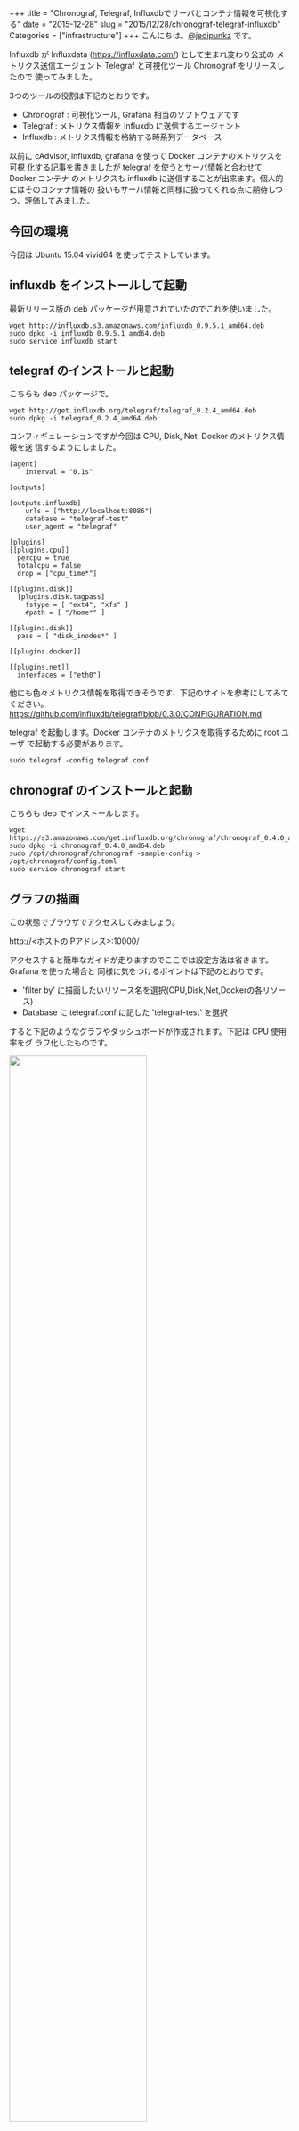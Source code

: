 +++
title = "Chronograf, Telegraf, Influxdbでサーバとコンテナ情報を可視化する"
date = "2015-12-28"
slug = "2015/12/28/chronograf-telegraf-influxdb"
Categories = ["infrastructure"]
+++
こんにちは。<a href="https://twitter.com/jedipunkz">@jedipunkz</a> です。

Influxdb が Influxdata (https://influxdata.com/) として生まれ変わり公式の
メトリクス送信エージェント Telegraf と可視化ツール Chronograf をリリースしたので
使ってみました。

3つのツールの役割は下記のとおりです。

* Chronograf : 可視化ツール, Grafana 相当のソフトウェアです
* Telegraf : メトリクス情報を Influxdb に送信するエージェント
* Influxdb : メトリクス情報を格納する時系列データベース

以前に cAdvisor, influxdb, grafana を使って Docker コンテナのメトリクスを可視
化する記事を書きましたが telegraf を使うとサーバ情報と合わせて Docker コンテナ
のメトリクスも influxdb に送信することが出来ます。個人的にはそのコンテナ情報の
扱いもサーバ情報と同様に扱ってくれる点に期待しつつ、評価してみました。

今回の環境
----

今回は Ubuntu 15.04 vivid64 を使ってテストしています。

influxdb をインストールして起動
----

最新リリース版の deb パッケージが用意されていたのでこれを使いました。

```
wget http://influxdb.s3.amazonaws.com/influxdb_0.9.5.1_amd64.deb
sudo dpkg -i influxdb_0.9.5.1_amd64.deb
sudo service influxdb start
```

telegraf のインストールと起動
----

こちらも deb パッケージで。

```
wget http://get.influxdb.org/telegraf/telegraf_0.2.4_amd64.deb
sudo dpkg -i telegraf_0.2.4_amd64.deb
```

コンフィギュレーションですが今回は CPU, Disk, Net, Docker のメトリクス情報を送
信するようにしました。

```
[agent]
    interval = "0.1s"

[outputs]

[outputs.influxdb]
    urls = ["http://localhost:8086"]
    database = "telegraf-test"
    user_agent = "telegraf"

[plugins]
[[plugins.cpu]]
  percpu = true
  totalcpu = false
  drop = ["cpu_time*"]

[[plugins.disk]]
  [plugins.disk.tagpass]
    fstype = [ "ext4", "xfs" ]
    #path = [ "/home*" ]

[[plugins.disk]]
  pass = [ "disk_inodes*" ]
  
[[plugins.docker]]

[[plugins.net]]
  interfaces = ["eth0"]
```

他にも色々メトリクス情報を取得できそうです、下記のサイトを参考にしてみてください。
https://github.com/influxdb/telegraf/blob/0.3.0/CONFIGURATION.md

telegraf を起動します。Docker コンテナのメトリクスを取得するために root ユーザ
で起動する必要があります。

```
sudo telegraf -config telegraf.conf
```

chronograf のインストールと起動
----

こちらも deb でインストールします。

```
wget https://s3.amazonaws.com/get.influxdb.org/chronograf/chronograf_0.4.0_amd64.deb
sudo dpkg -i chronograf_0.4.0_amd64.deb
sudo /opt/chronograf/chronograf -sample-config > /opt/chronograf/config.toml
sudo service chronograf start
```

グラフの描画
----

この状態でブラウザでアクセスしてみましょう。

http://<ホストのIPアドレス>:10000/

アクセスすると簡単なガイドが走りますのでここでは設定方法は省きます。Grafana を使った場合と
同様に気をつけるポイントは下記のとおりです。

* 'filter by'  に描画したいリソース名を選択(CPU,Disk,Net,Dockerの各リソース)
* Database に telegraf.conf に記した 'telegraf-test' を選択

すると下記のようなグラフやダッシュボードが作成されます。下記は CPU 使用率をグ
ラフ化したものです。

<img src="http://jedipunkz.github.io/pix/chronograf_cpu.png" width="70%">

こちらは Docker 関連のグラフ。

<img src="http://jedipunkz.github.io/pix/chronograf_docker.png" width="70%">

複数のグラフを1つのダッシュボードにまとめることもできるようです。

まとめ
+++

個人的には Grafana の UI はとてもわかりずらかったので公式の可視化ツールが出てきて良かった
と思っています。操作もとても理解しやすくなっています。Telegraf についても公式のメトリクス
情報送信エージェントということで安心感があります。また Grafana は別途 HTTP サー
バが必要でしたが Chronograf は HTTP サーバも内包しているのでセットアップが簡単
でした。

ただ configuration guide がまだまだ説明不十分なので凝ったことをしようすとする
とソースを読まなくてはいけないかもしれません。

いずれにしてもサーバのメトリクス情報と共に cAdvisor 等のソフトウェアを用いなく
てもサーバ上で稼働しているコンテナ周りの情報も取得できたので個人的にはハッピー。
cAdvisor でしか取得できない情報もありそうですが今後、導入を検討する上で評価し
ていきたいと思います。
